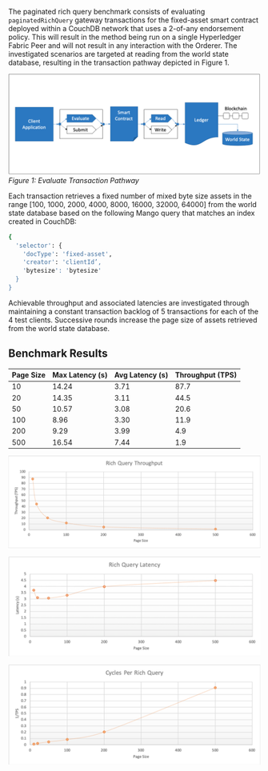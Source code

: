 The paginated rich query benchmark consists of evaluating `paginatedRichQuery` gateway transactions for the fixed-asset smart contract deployed within a CouchDB network that uses a 2-of-any endorsement policy. This will result in the method being run on a single Hyperledger Fabric Peer and will not result in any interaction with the Orderer. The investigated scenarios are targeted at reading from the world state database, resulting in the transaction pathway depicted in Figure 1.

![evaluate contract rich query pathway](../../../../../diagrams/TransactionRoute_Evaluate.png)*Figure 1: Evaluate Transaction Pathway*

Each transaction retrieves a fixed number of mixed byte size assets in the range [100, 1000, 2000, 4000, 8000, 16000, 32000, 64000] from the world state database based on the following Mango query that matches an index created in CouchDB:

```bash
{
  'selector': {
	'docType': 'fixed-asset', 
	'creator': 'clientId’, 
	'bytesize': 'bytesize'
  }
}
```

Achievable throughput and associated latencies are investigated through maintaining a constant transaction backlog of 5 transactions for each of the 4 test clients. Successive rounds increase the page size of assets retrieved from the world state database.

## Benchmark Results

| Page Size | Max Latency (s) | Avg Latency (s) | Throughput (TPS) |
| --------- | --------------- | --------------- | ---------------- |
| 10 | 14.24 | 3.71 | 87.7 |
| 20 | 14.35 | 3.11 | 44.5 |
| 50 | 10.57 | 3.08 | 20.6 |
| 100 | 8.96 | 3.30 | 11.9 |
| 200 | 9.29 | 3.99 | 4.9 |
| 500 | 16.54 | 7.44 | 1.9 |

![paginated rich query fabric tps performance](../../../../../charts/2.0.0/nodeJS/nodeSDK/richQuery/RichQueryTPS.png)

![paginated rich query fabric latency performance](../../../../../charts/2.0.0/nodeJS/nodeSDK/richQuery/RichQueryLatency.png)

![paginated rich query fabric resource utilization](../../../../../charts/2.0.0/nodeJS/nodeSDK/richQuery/RichQueryCycles.png)

